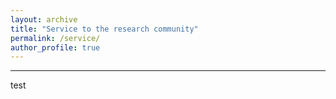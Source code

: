 ```yaml
---
layout: archive
title: "Service to the research community"
permalink: /service/
author_profile: true
---
```


---
test

